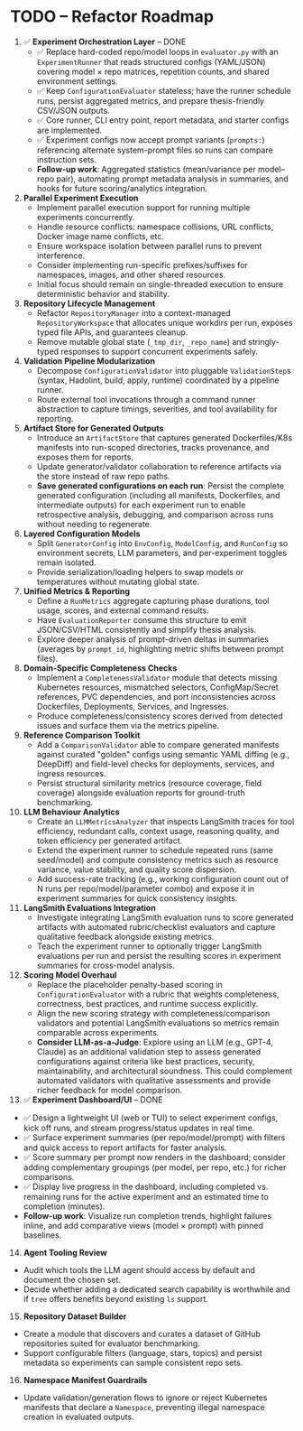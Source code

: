 # TODO – Refactor Roadmap
1. ✅ **Experiment Orchestration Layer** – DONE
   - ✅ Replace hard-coded repo/model loops in `evaluator.py` with an `ExperimentRunner` that reads structured configs (YAML/JSON) covering model × repo matrices, repetition counts, and shared environment settings.
   - ✅ Keep `ConfigurationEvaluator` stateless; have the runner schedule runs, persist aggregated metrics, and prepare thesis-friendly CSV/JSON outputs.
   - ✅ Core runner, CLI entry point, report metadata, and starter configs are implemented.
   - ✅ Experiment configs now accept prompt variants (`prompts:`) referencing alternate system-prompt files so runs can compare instruction sets.
   - **Follow-up work**: Aggregated statistics (mean/variance per model–repo pair), automating prompt metadata analysis in summaries, and hooks for future scoring/analytics integration.
2. **Parallel Experiment Execution**
   - Implement parallel execution support for running multiple experiments concurrently.
   - Handle resource conflicts: namespace collisions, URL conflicts, Docker image name conflicts, etc.
   - Ensure workspace isolation between parallel runs to prevent interference.
   - Consider implementing run-specific prefixes/suffixes for namespaces, images, and other shared resources.
   - Initial focus should remain on single-threaded execution to ensure deterministic behavior and stability.
3. **Repository Lifecycle Management**
   - Refactor `RepositoryManager` into a context-managed `RepositoryWorkspace` that allocates unique workdirs per run, exposes typed file APIs, and guarantees cleanup.
   - Remove mutable global state (`_tmp_dir`, `_repo_name`) and stringly-typed responses to support concurrent experiments safely.
4. **Validation Pipeline Modularization**
   - Decompose `ConfigurationValidator` into pluggable `ValidationStep`s (syntax, Hadolint, build, apply, runtime) coordinated by a pipeline runner.
   - Route external tool invocations through a command runner abstraction to capture timings, severities, and tool availability for reporting.
5. **Artifact Store for Generated Outputs**
   - Introduce an `ArtifactStore` that captures generated Dockerfiles/K8s manifests into run-scoped directories, tracks provenance, and exposes them for reports.
   - Update generator/validator collaboration to reference artifacts via the store instead of raw repo paths.
   - **Save generated configurations on each run**: Persist the complete generated configuration (including all manifests, Dockerfiles, and intermediate outputs) for each experiment run to enable retrospective analysis, debugging, and comparison across runs without needing to regenerate.
6. **Layered Configuration Models**
   - Split `GeneratorConfig` into `EnvConfig`, `ModelConfig`, and `RunConfig` so environment secrets, LLM parameters, and per-experiment toggles remain isolated.
   - Provide serialization/loading helpers to swap models or temperatures without mutating global state.
7. **Unified Metrics & Reporting**
   - Define a `RunMetrics` aggregate capturing phase durations, tool usage, scores, and external command results.
   - Have `EvaluationReporter` consume this structure to emit JSON/CSV/HTML consistently and simplify thesis analysis.
   - Explore deeper analysis of prompt-driven deltas in summaries (averages by `prompt_id`, highlighting metric shifts between prompt files).
8. **Domain-Specific Completeness Checks**
   - Implement a `CompletenessValidator` module that detects missing Kubernetes resources, mismatched selectors, ConfigMap/Secret references, PVC dependencies, and port inconsistencies across Dockerfiles, Deployments, Services, and Ingresses.
   - Produce completeness/consistency scores derived from detected issues and surface them via the metrics pipeline.
9. **Reference Comparison Toolkit**
   - Add a `ComparisonValidator` able to compare generated manifests against curated "golden" configs using semantic YAML diffing (e.g., DeepDiff) and field-level checks for deployments, services, and ingress resources.
   - Persist structural similarity metrics (resource coverage, field coverage) alongside evaluation reports for ground-truth benchmarking.
10. **LLM Behaviour Analytics**
    - Create an `LLMMetricsAnalyzer` that inspects LangSmith traces for tool efficiency, redundant calls, context usage, reasoning quality, and token efficiency per generated artifact.
    - Extend the experiment runner to schedule repeated runs (same seed/model) and compute consistency metrics such as resource variance, value stability, and quality score dispersion.
    - Add success-rate tracking (e.g., working configuration count out of N runs per repo/model/parameter combo) and expose it in experiment summaries for quick consistency insights.
11. **LangSmith Evaluations Integration**
    - Investigate integrating LangSmith evaluation runs to score generated artifacts with automated rubric/checklist evaluators and capture qualitative feedback alongside existing metrics.
    - Teach the experiment runner to optionally trigger LangSmith evaluations per run and persist the resulting scores in experiment summaries for cross-model analysis.
12. **Scoring Model Overhaul**
    - Replace the placeholder penalty-based scoring in `ConfigurationEvaluator` with a rubric that weights completeness, correctness, best practices, and runtime success explicitly.
    - Align the new scoring strategy with completeness/comparison validators and potential LangSmith evaluations so metrics remain comparable across experiments.
    - **Consider LLM-as-a-Judge**: Explore using an LLM (e.g., GPT-4, Claude) as an additional validation step to assess generated configurations against criteria like best practices, security, maintainability, and architectural soundness. This could complement automated validators with qualitative assessments and provide richer feedback for model comparison.
13. ✅ **Experiment Dashboard/UI** – DONE
   - ✅ Design a lightweight UI (web or TUI) to select experiment configs, kick off runs, and stream progress/status updates in real time.
   - ✅ Surface experiment summaries (per repo/model/prompt) with filters and quick access to report artifacts for faster analysis.
   - ✅ Score summary per prompt now renders in the dashboard; consider adding complementary groupings (per model, per repo, etc.) for richer comparisons.
   - ✅ Display live progress in the dashboard, including completed vs. remaining runs for the active experiment and an estimated time to completion (minutes).
   - **Follow-up work**: Visualize run completion trends, highlight failures inline, and add comparative views (model × prompt) with pinned baselines.
14. **Agent Tooling Review**
   - Audit which tools the LLM agent should access by default and document the chosen set.
   - Decide whether adding a dedicated search capability is worthwhile and if `tree` offers benefits beyond existing `ls` support.
15. **Repository Dataset Builder**
   - Create a module that discovers and curates a dataset of GitHub repositories suited for evaluator benchmarking.
   - Support configurable filters (language, stars, topics) and persist metadata so experiments can sample consistent repo sets.

16. **Namespace Manifest Guardrails**
   - Update validation/generation flows to ignore or reject Kubernetes manifests that declare a `Namespace`, preventing illegal namespace creation in evaluated outputs.
